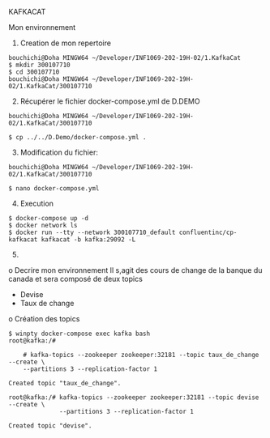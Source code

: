 
KAFKACAT

Mon environnement 
1.	Creation de mon repertoire
````
bouchichi@Doha MINGW64 ~/Developer/INF1069-202-19H-02/1.KafkaCat
$ mkdir 300107710 
$ cd 300107710
bouchichi@Doha MINGW64 ~/Developer/INF1069-202-19H-02/1.KafkaCat/300107710
````
2.	Récupérer le fichier docker-compose.yml de D.DEMO
````
bouchichi@Doha MINGW64 ~/Developer/INF1069-202-19H-02/1.KafkaCat/300107710

$ cp ../../D.Demo/docker-compose.yml .
````
3.	Modification du fichier:
````
bouchichi@Doha MINGW64 ~/Developer/INF1069-202-19H-02/1.KafkaCat/300107710

$ nano docker-compose.yml
````
4.	Execution

````
$ docker-compose up -d 
$ docker network ls
$ docker run --tty --network 300107710_default confluentinc/cp-kafkacat kafkacat -b kafka:29092 -L
````
5.	
o  Decrire mon environnement
Il s,agit des cours de change de la banque du canada et sera composé de deux topics 
-	Devise
-	Taux de change

o  Création des topics
````
$ winpty docker-compose exec kafka bash
root@kafka:/#

    # kafka-topics --zookeeper zookeeper:32181 --topic taux_de_change --create \
    --partitions 3 --replication-factor 1

Created topic "taux_de_change".

root@kafka:/# kafka-topics --zookeeper zookeeper:32181 --topic devise --create \               
              --partitions 3 --replication-factor 1

Created topic "devise".
````
